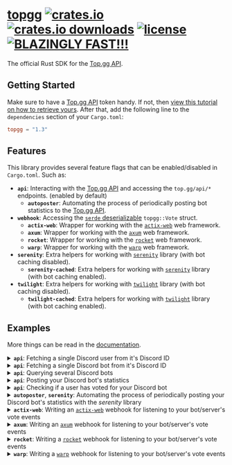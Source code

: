 # [topgg](https://crates.io/crates/topgg) [![crates.io][crates-io-image]][crates-io-url] [![crates.io downloads][crates-io-downloads-image]][crates-io-url] [![license][github-license-image]][github-license-url] [![BLAZINGLY FAST!!!][blazingly-fast-image]][blazingly-fast-url]

[crates-io-image]: https://img.shields.io/crates/v/topgg?style=flat-square
[crates-io-downloads-image]: https://img.shields.io/crates/d/topgg?style=flat-square
[crates-io-url]: https://crates.io/crates/topgg
[github-license-image]: https://img.shields.io/github/license/top-gg/rust-sdk?style=flat-square
[github-license-url]: https://github.com/top-gg/rust-sdk/blob/main/LICENSE
[blazingly-fast-image]: https://img.shields.io/badge/speed-BLAZINGLY%20FAST!!!%20%F0%9F%94%A5%F0%9F%9A%80%F0%9F%92%AA%F0%9F%98%8E-brightgreen.svg?style=flat-square
[blazingly-fast-url]: https://twitter.com/acdlite/status/974390255393505280
The official Rust SDK for the [Top.gg API](https://docs.top.gg).

## Getting Started

Make sure to have a [Top.gg API](https://docs.top.gg) token handy. If not, then [view this tutorial on how to retrieve yours](https://github.com/top-gg/rust-sdk/assets/60427892/d2df5bd3-bc48-464c-b878-a04121727bff). After that, add the following line to the `dependencies` section of your `Cargo.toml`:

```toml
topgg = "1.3"
```

## Features

This library provides several feature flags that can be enabled/disabled in `Cargo.toml`. Such as:

- **`api`**: Interacting with the [Top.gg API](https://docs.top.gg) and accessing the `top.gg/api/*` endpoints. (enabled by default)
  - **`autoposter`**: Automating the process of periodically posting bot statistics to the [Top.gg API](https://docs.top.gg).
- **`webhook`**: Accessing the [`serde` deserializable](https://docs.rs/serde/latest/serde/de/trait.DeserializeOwned.html) `topgg::Vote` struct.
  - **`actix-web`**: Wrapper for working with the [`actix-web`](https://actix.rs/) web framework.
  - **`axum`**: Wrapper for working with the [`axum`](https://crates.io/crates/axum) web framework.
  - **`rocket`**: Wrapper for working with the [`rocket`](https://rocket.rs/) web framework.
  - **`warp`**: Wrapper for working with the [`warp`](https://crates.io/crates/warp) web framework.
- **`serenity`**: Extra helpers for working with [`serenity`](https://crates.io/crates/serenity) library (with bot caching disabled).
  - **`serenity-cached`**: Extra helpers for working with [`serenity`](https://crates.io/crates/serenity) library (with bot caching enabled).
- **`twilight`**: Extra helpers for working with [`twilight`](https://crates.io/crates/twilight) library (with bot caching disabled).
  - **`twilight-cached`**: Extra helpers for working with [`twilight`](https://crates.io/crates/serenity) library (with bot caching enabled).

## Examples

More things can be read in the [documentation](https://docs.rs/topgg).

<details>
<summary><b><code>api</code></b>: Fetching a single Discord user from it's Discord ID</summary>

```rust,no_run
use topgg::Client;

#[tokio::main]
async fn main() {
  let client = Client::new(env!("TOPGG_TOKEN").to_string());
  let user = client.get_user(661200758510977084).await.unwrap();
  
  assert_eq!(user.username, "null");
  assert_eq!(user.id, 661200758510977084);
  
  println!("{:?}", user);
}
```

</details>
<details>
<summary><b><code>api</code></b>: Fetching a single Discord bot from it's Discord ID</summary>

```rust,no_run
use topgg::Client;

#[tokio::main]
async fn main() {
  let client = Client::new(env!("TOPGG_TOKEN").to_string());
  let bot = client.get_bot(264811613708746752).await.unwrap();
  
  assert_eq!(bot.username, "Luca");
  assert_eq!(bot.discriminator, "1375");
  assert_eq!(bot.id, 264811613708746752);
  
  println!("{:?}", bot);
}
```

</details>
<details>
<summary><b><code>api</code></b>: Querying several Discord bots</summary>

```rust,no_run
use topgg::Client;

#[tokio::main]
async fn main() {
  let client = Client::new(env!("TOPGG_TOKEN").to_string());
  
  let bots = client.get_bots()
    .limit(250)
    .skip(50)
    .username("shiro")
    .certified(true)
    .await;
  
  for bot in bots {
    println!("{:?}", bot);
  }
}
```

</details>
<details>
<summary><b><code>api</code></b>: Posting your Discord bot's statistics</summary>

```rust,no_run
use topgg::{Client, Stats};

#[tokio::main]
async fn main() {
  let client = Client::new(env!("TOPGG_TOKEN").to_string());

  let server_count = 12345;
  client
    .post_stats(Stats::from(server_count))
    .await
    .unwrap();
}
```

</details>
<details>
<summary><b><code>api</code></b>: Checking if a user has voted for your Discord bot</summary>

```rust,no_run
use topgg::Client;

#[tokio::main]
async fn main() {
  let client = Client::new(env!("TOPGG_TOKEN").to_string());

  if client.has_voted(661200758510977084).await.unwrap() {
    println!("checks out");
  }
}
```

</details>
<details>
<summary><b><code>autoposter</code></b>, <b><code>serenity</code></b>: Automating the process of periodically posting your Discord bot's statistics with the <i>serenity</i> library</summary>

In your `Cargo.toml`:

```toml
[dependencies]
# using serenity with guild caching disabled
topgg = { version = "1.3", features = ["autoposter", "serenity"] }

# using serenity with guild caching enabled
topgg = { version = "1.3", features = ["autoposter", "serenity-cached"] }
```

In your code:

```rust,no_run
use core::time::Duration;
use serenity::{client::{Client, Context, EventHandler}, model::{channel::Message, gateway::Ready}};
use topgg::{Autoposter, Stats};

struct Handler;

#[serenity::async_trait]
impl EventHandler for Handler {
  async fn message(&self, ctx: Context, msg: Message) {
    if msg.content == "!ping" {
      if let Err(why) = msg.channel_id.say(&ctx.http, "Pong!").await {
        println!("Error sending message: {why:?}");
      }
    }
  }

  async fn ready(&self, _: Context, ready: Ready) {
    println!("{} is connected!", ready.user.name);
  }
}

#[tokio::main]
async fn main() {
  let topgg_client = topgg::Client::new(env!("TOPGG_TOKEN").to_string());
  let autoposter = Autoposter::serenity(&topgg_client, Duration::from_secs(1800));
  
  let bot_token = env!("DISCORD_TOKEN").to_string();
  let intents = GatewayIntents::GUILD_MESSAGES | GatewayIntents::GUILDS | GatewayIntents::MESSAGE_CONTENT;

  let mut client = Client::builder(&bot_token, intents)
    .event_handler(Handler)
    .event_handler_arc(autoposter.handler())
    .await
    .unwrap();

  if let Err(why) = client.start().await {
    println!("Client error: {why:?}");
  }
}
```

</details>
<details>
<summary><b><code>actix-web</code></b>: Writing an <a href="https://actix.rs/"><code>actix-web</code></a> webhook for listening to your bot/server's vote events</summary>

In your `Cargo.toml`:

```toml
[dependencies]
topgg = { version = "1.3", default-features = false, features = ["actix-web"] }
```

In your code:

```rust,no_run
use actix_web::{
  error::{Error, ErrorUnauthorized},
  get, post, App, HttpServer,
};
use std::io;
use topgg::IncomingVote;

#[get("/")]
async fn index() -> &'static str {
  "Hello, World!"
}

#[post("/webhook")]
async fn webhook(vote: IncomingVote) -> Result<&'static str, Error> {
  match vote.authenticate(env!("TOPGG_WEBHOOK_PASSWORD")) {
    Some(vote) => {
      println!("{:?}", vote);

      Ok("ok")
    }
    _ => Err(ErrorUnauthorized("401")),
  }
}

#[actix_web::main]
async fn main() -> io::Result<()> {
  HttpServer::new(|| App::new().service(index).service(webhook))
    .bind("127.0.0.1:8080")?
    .run()
    .await
}
```

</details>
<details>
<summary><b><code>axum</code></b>: Writing an <a href="https://crates.io/crates/axum"><code>axum</code></a> webhook for listening to your bot/server's vote events</summary>

In your `Cargo.toml`:

```toml
[dependencies]
topgg = { version = "1.3", default-features = false, features = ["axum"] }
```

In your code:

```rust,no_run
use axum::{routing::get, Router, Server};
use std::{net::SocketAddr, sync::Arc};
use topgg::{Vote, VoteHandler};

struct MyVoteHandler {}

#[axum::async_trait]
impl VoteHandler for MyVoteHandler {
  async fn voted(&self, vote: Vote) {
    println!("{:?}", vote);
  }
}

async fn index() -> &'static str {
  "Hello, World!"
}

#[tokio::main]
async fn main() {
  let state = Arc::new(MyVoteHandler {});

  let app = Router::new().route("/", get(index)).nest(
    "/webhook",
    topgg::axum::webhook(env!("TOPGG_WEBHOOK_PASSWORD").to_string(), Arc::clone(&state)),
  );

  let addr: SocketAddr = "127.0.0.1:8080".parse().unwrap();

  Server::bind(&addr)
    .serve(app.into_make_service())
    .await
    .unwrap();
}
```

</details>
<details>
<summary><b><code>rocket</code></b>: Writing a <a href="https://rocket.rs"><code>rocket</code></a> webhook for listening to your bot/server's vote events</summary>

In your `Cargo.toml`:

```toml
[dependencies]
topgg = { version = "1.3", default-features = false, features = ["rocket"] }
```

In your code:

```rust,no_run
#![feature(decl_macro)]

use rocket::{get, http::Status, post, routes};
use topgg::IncomingVote;

#[get("/")]
fn index() -> &'static str {
  "Hello, World!"
}

#[post("/webhook", data = "<vote>")]
fn webhook(vote: IncomingVote) -> Status {
  match vote.authenticate(env!("TOPGG_WEBHOOK_PASSWORD")) {
    Some(vote) => {
      println!("{:?}", vote);

      Status::Ok
    },
    _ => {
      println!("found an unauthorized attacker.");

      Status::Unauthorized
    }
  }
}

fn main() {
  rocket::ignite()
    .mount("/", routes![index, webhook])
    .launch();
}
```

</details>
<details>
<summary><b><code>warp</code></b>: Writing a <a href="https://crates.io/crates/warp"><code>warp</code></a> webhook for listening to your bot/server's vote events</summary>

In your `Cargo.toml`:

```toml
[dependencies]
topgg = { version = "1.3", default-features = false, features = ["warp"] }
```

In your code:

```rust,no_run
use std::{net::SocketAddr, sync::Arc};
use topgg::{Vote, VoteHandler};
use warp::Filter;

struct MyVoteHandler {}

#[async_trait::async_trait]
impl VoteHandler for MyVoteHandler {
  async fn voted(&self, vote: Vote) {
    println!("{:?}", vote);
  }
}

#[tokio::main]
async fn main() {
  let state = Arc::new(MyVoteHandler {});

  // POST /webhook
  let webhook = topgg::warp::webhook(
    "webhook",
    env!("TOPGG_WEBHOOK_PASSWORD").to_string(),
    Arc::clone(&state),
  );

  let routes = warp::get().map(|| "Hello, World!").or(webhook);

  let addr: SocketAddr = "127.0.0.1:8080".parse().unwrap();

  warp::serve(routes).run(addr).await
}
```

</details>
